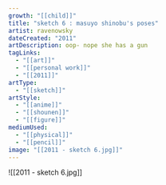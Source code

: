 ```yaml
---
growth: "[[child]]"
title: "sketch 6 : masuyo shinobu's poses"
artist: ravenowsky
dateCreated: "2011"
artDescription: oop- nope she has a gun
tagLinks:
  - "[[art]]"
  - "[[personal work]]"
  - "[[2011]]"
artType:
  - "[[sketch]]"
artStyle:
  - "[[anime]]"
  - "[[shounen]]"
  - "[[figure]]"
mediumUsed:
  - "[[physical]]"
  - "[[pencil]]"
image: "[[2011 - sketch 6.jpg]]"
---
```

![[2011 - sketch 6.jpg]]
